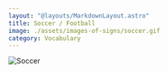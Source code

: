 ```yaml
---
layout: "@layouts/MarkdownLayout.astro"
title: Soccer / Football
image: ./assets/images-of-signs/soccer.gif
category: Vocabulary
---
```


![Soccer](@signs/soccer.gif)
